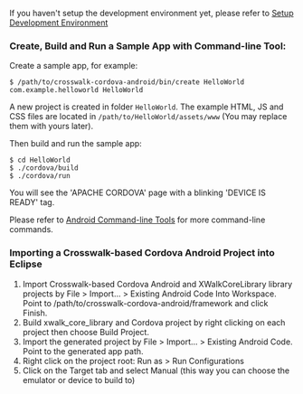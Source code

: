 If you haven't setup the development environment yet, please refer to [Setup Development Environment](Setup-Development-Environment-Of-Crosswalk-Cordova-Android)

### Create, Build and Run a Sample App with Command-line Tool:
Create a sample app, for example:

    $ /path/to/crosswalk-cordova-android/bin/create HelloWorld com.example.helloworld HelloWorld

A new project is created in folder `HelloWorld`. The example HTML, JS and CSS files are located in `/path/to/HelloWorld/assets/www` (You may replace them with yours later).

Then build and run the sample app:

    $ cd HelloWorld
    $ ./cordova/build
    $ ./cordova/run

You will see the 'APACHE CORDOVA' page with a blinking 'DEVICE IS READY' tag.

Please refer to [Android Command-line Tools](http://cordova.apache.org/docs/en/3.0.0/guide_platforms_android_tools.md.html#Android%20Command-line%20Tools) for more command-line commands.

### Importing a Crosswalk-based Cordova Android Project into Eclipse

1. Import Crosswalk-based Cordova Android and XWalkCoreLibrary library projects by File > Import... > Existing Android Code Into Workspace. Point to /path/to/crosswalk-cordova-android/framework and click Finish.
2. Build xwalk_core_library and Cordova project by right clicking on each project then choose Build Project.
3. Import the generated project by File > Import... > Existing Android Code. Point to the generated app path.
4. Right click on the project root: Run as > Run Configurations
5. Click on the Target tab and select Manual (this way you can choose the emulator or device to build to)